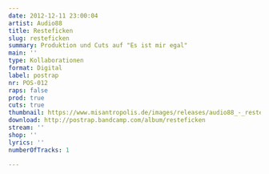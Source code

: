 ```yaml
---
date: 2012-12-11 23:00:04
artist: Audio88
title: Resteficken
slug: resteficken
summary: Produktion und Cuts auf "Es ist mir egal"
main: ''
type: Kollaborationen
format: Digital
label: postrap
nr: POS-012
raps: false
prod: true
cuts: true
thumbnail: https://www.misantropolis.de/images/releases/audio88_-_resteficken.jpg
download: http://postrap.bandcamp.com/album/resteficken
stream: ''
shop: ''
lyrics: ''
numberOfTracks: 1

---
```




